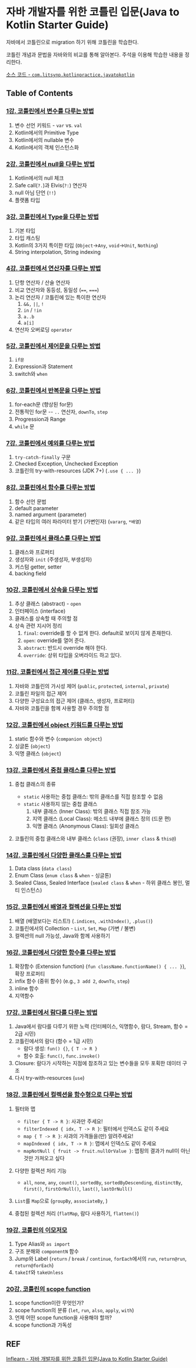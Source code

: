 # 자바 개발자를 위한 코틀린 입문(Java to Kotlin Starter Guide)

자바에서 코틀린으로 migration 하기 위해 코틀린을 학습한다.

코틀린 개념과 문법을 자바와의 비교를 통해 알아본다. 주석을 이용해 학습한 내용을 정리한다.

[소스 코드 - `com.litsynp.kotlinpractice.javatokotlin`](https://github.com/litsynp/kotlin-practice/tree/main/src/main/kotlin/com/litsynp/kotlinpractice/javatokotlin)

## Table of Contents

### [1강. 코틀린에서 변수를 다루는 방법](https://github.com/litsynp/kotlin-practice/blob/main/src/main/kotlin/com/litsynp/kotlinpractice/javatokotlin/Lec01Main.kt)

1. 변수 선언 키워드 - `var` vs. `val`
2. Kotlin에서의 Primitive Type
3. Kotlin에서의 nullable 변수
4. Kotlin에서의 객체 인스턴스화

### [2강. 코틀린에서 null을 다루는 방법](https://github.com/litsynp/kotlin-practice/blob/main/src/main/kotlin/com/litsynp/kotlinpractice/javatokotlin/Lec02Main.kt)

1.  Kotlin에서의 null 체크
2.  Safe call(`?.`)과 Elvis(`?:`) 연산자
3.  null 아님 단언 (`!!`)
4.  플랫폼 타입

### [3강. 코틀린에서 Type을 다루는 방법](https://github.com/litsynp/kotlin-practice/blob/main/src/main/kotlin/com/litsynp/kotlinpractice/javatokotlin/Lec03Main.kt)

1. 기본 타입
2. 타입 캐스팅
3. Kotlin의 3가지 특이한 타입 (`Object`->`Any`, `void`->`Unit`, `Nothing`)
4. String interpolation, String indexing

### [4강. 코틀린에서 연산자를 다루는 방법](https://github.com/litsynp/kotlin-practice/blob/main/src/main/kotlin/com/litsynp/kotlinpractice/javatokotlin/Lec04Main.kt)

1. 단항 연산자 / 산술 연산자
2. 비교 연산자와 동등성, 동일성 (`==`, `===`)
3. 논리 연산자 / 코틀린에 있는 특이한 연산자
   1. `&&,` `||`, `!`
   2. `in` / `!in`
   3. `a..b`
   4. `a[i]`
4. 연산자 오버로딩 `operator`

### [5강. 코틀린에서 제어문을 다루는 방법](https://github.com/litsynp/kotlin-practice/blob/main/src/main/kotlin/com/litsynp/kotlinpractice/javatokotlin/Lec05Main.kt)

 1. `if문`
 2. Expression과 Statement
 3. switch와 `when`

### [6강. 코틀린에서 반복문을 다루는 방법](https://github.com/litsynp/kotlin-practice/blob/main/src/main/kotlin/com/litsynp/kotlinpractice/javatokotlin/Lec06Main.kt)

1. for-each문 (향상된 for문)
2. 전통적인 for문 -- `..` 연산자, `downTo`, `step`
3. Progression과 Range
4. `while` 문

### [7강. 코틀린에서 예외를 다루는 방법](https://github.com/litsynp/kotlin-practice/blob/main/src/main/kotlin/com/litsynp/kotlinpractice/javatokotlin/Lec07Main.kt)

1. `try-catch-finally` 구문
2. Checked Exception, Unchecked Exception
3. 코틀린의 try-with-resources (JDK 7+) (`.use { ... }`)

### [8강. 코틀린에서 함수를 다루는 방법](https://github.com/litsynp/kotlin-practice/blob/main/src/main/kotlin/com/litsynp/kotlinpractice/javatokotlin/Lec08Main.kt)

1. 함수 선언 문법
2. default parameter
3. named argument (parameter)
4. 같은 타입의 여러 파라미터 받기 (가변인자) (`vararg`, `*배열`)

### [9강. 코틀린에서 클래스를 다루는 방법](https://github.com/litsynp/kotlin-practice/blob/main/src/main/kotlin/com/litsynp/kotlinpractice/javatokotlin/Lec09Main.kt)

1. 클래스와 프로퍼티
2. 생성자와 `init` (주생성자, 부생성자)
3. 커스텀 getter, setter
4. backing field

### [10강. 코틀린에서 상속을 다루는 방법](https://github.com/litsynp/kotlin-practice/blob/main/src/main/kotlin/com/litsynp/kotlinpractice/javatokotlin/Lec10Main.kt)

1. 추상 클래스 (abstract) - `open`
2. 인터페이스 (interface)
3. 클래스를 상속할 때 주의할 점
4. 상속 관련 지시어 정리
   1. `final`: override를 할 수 없게 한다. default로 보이지 않게 존재한다.
   2. `open`: override를 열어 준다.
   3. `abstract`: 반드시 override 해야 한다.
   4. `override`: 상위 타입을 오버라이드 하고 있다.

### [11강. 코틀린에서 접근 제어를 다루는 방법](https://github.com/litsynp/kotlin-practice/blob/main/src/main/kotlin/com/litsynp/kotlinpractice/javatokotlin/Lec11Main.kt)

1. 자바와 코틀린의 가시성 제어 (`public`, `protected`, `internal`, `private`)
2. 코틀린 파일의 접근 제어
3. 다양한 구성요소의 접근 제어 (클래스, 생성자, 프로퍼티)
4. 자바와 코틀린을 함께 사용할 경우 주의할 점

### [12강. 코틀린에서 object 키워드를 다루는 방법](https://github.com/litsynp/kotlin-practice/blob/main/src/main/kotlin/com/litsynp/kotlinpractice/javatokotlin/Lec12Main.kt)

1. static 함수와 변수 (`companion object`)
2. 싱글톤 (`object`)
3. 익명 클래스 (`object`)

### [13강. 코틀린에서 중첩 클래스를 다루는 방법](https://github.com/litsynp/kotlin-practice/blob/main/src/main/kotlin/com/litsynp/kotlinpractice/javatokotlin/Lec13Main.kt)

1. 중첩 클래스의 종류

   - `static` 사용하는 중첩 클래스: 밖의 클래스를 직접 참조할 수 없음
   - `static` 사용하지 않는 중첩 클래스
     1. 내부 클래스 (Inner Class): 밖의 클래스 직접 참조 가능
     2. 지역 클래스 (Local Class): 메소드 내부에 클래스 정의 (드문 편)
     3. 익명 클래스 (Anonymous Class): 일회성 클래스

2. 코틀린의 중첩 클래스와 내부 클래스 (`class` (권장), `inner class` & `this@`)

### [14강. 코틀린에서 다양한 클래스를 다루는 방법](https://github.com/litsynp/kotlin-practice/blob/main/src/main/kotlin/com/litsynp/kotlinpractice/javatokotlin/Lec14Main.kt)

1. Data class (`data class`)
2. Enum Class (`enum class` & `when` - 싱글톤)
3. Sealed Class, Sealed Interface (`sealed class` & `when` - 하위 클래스 봉인, 멀티 인스턴스)

### [15강. 코틀린에서 배열과 컬렉션을 다루는 방법](https://github.com/litsynp/kotlin-practice/blob/main/src/main/kotlin/com/litsynp/kotlinpractice/javatokotlin/Lec15Main.kt)

1. 배열 (배열보다는 리스트!) (`.indices`, `.withIndex()`, `.plus()`)
2. 코틀린에서의 Collection - `List`, `Set`, `Map` (가변 / 불변)
3. 컬렉션의 null 가능성, Java와 함께 사용하기

### [16강. 코틀린에서 다양한 함수를 다루는 방법](https://github.com/litsynp/kotlin-practice/blob/main/src/main/kotlin/com/litsynp/kotlinpractice/javatokotlin/Lec16Main.kt)

1. 확장함수 (Extension function) (`fun className.functionName() { ... }`), 확장 프로퍼티
2. infix 함수 (중위 함수) (e.g., `3 add 2`, `downTo`, `step`)
3. inline 함수
4. 지역함수

### [17강. 코틀린에서 람다를 다루는 방법](https://github.com/litsynp/kotlin-practice/blob/main/src/main/kotlin/com/litsynp/kotlinpractice/javatokotlin/Lec17Main.kt)

1. Java에서 람다를 다루기 위한 노력 (인터페이스, 익명함수, 람다, Stream, 함수 = 2급 시민)
2. 코틀린에서의 람다 (함수 = 1급 시민)
   - 람다 생성: `fun() {}`, `{ T -> R }`
   - 함수 호출: `func()`, `func.invoke()`
3. Closure: 람다가 시작하는 지점에 참조하고 있는 변수들을 모두 포획한 데이터 구조
4. 다시 try-with-resources (`use`)

### [18강. 코틀린에서 컬렉션을 함수형으로 다루는 방법](https://github.com/litsynp/kotlin-practice/blob/main/src/main/kotlin/com/litsynp/kotlinpractice/javatokotlin/Lec18Main.kt)

1. 필터와 맵

   - `filter { T -> R }`: 사과만 주세요!
   - `filterIndexed { idx, T -> R }`: 필터에서 인덱스도 같이 주세요
   - `map { T -> R }`: 사과의 가격들을(만) 알려주세요!
   - `mapIndexed { idx, T -> R }`: 맵에서 인덱스도 같이 주세요
   - `mapNotNull { fruit -> fruit.nullOrValue }`: 맵핑의 결과가 null이 아닌 것만 가져오고 싶다

2. 다양한 컬렉션 처리 기능

   - `all`, `none`, `any`, `count()`, `sortedBy`, `sortedByDescending`, `distinctBy`, `first()`, `firstOrNull()`, `last()`, `lastOrNull()`

3. `List`를 `Map`으로 (`groupBy`, `associateBy`, )
4. 중첩된 컬렉션 처리 (`flatMap`, 람다 사용하기, `flatten()`)

### [19강. 코틀린의 이모저모](https://github.com/litsynp/kotlin-practice/blob/main/src/main/kotlin/com/litsynp/kotlinpractice/javatokotlin/Lec19Main.kt)

1. Type Alias와 `as import`
2. 구조 분해와 `componentN` 함수
3. Jump와 Label (`return` / `break` / `continue`, `forEach`에서의 `run`, `return@run`, `return@forEach`)
4. `takeIf`와 `takeUnless`

### [20강. 코틀린의 scope function](https://github.com/litsynp/kotlin-practice/blob/main/src/main/kotlin/com/litsynp/kotlinpractice/javatokotlin/Lec20Main.kt)

1. scope function이란 무엇인가?
2. scope function의 분류 (`let`, `run`, `also`, `apply`, `with`)
3. 언제 어떤 scope function을 사용해야 할까?
4. scope function과 가독성

## REF

[Inflearn - 자바 개발자를 위한 코틀린 입문(Java to Kotlin Starter Guide)](https://www.inflearn.com/course/java-to-kotlin)
